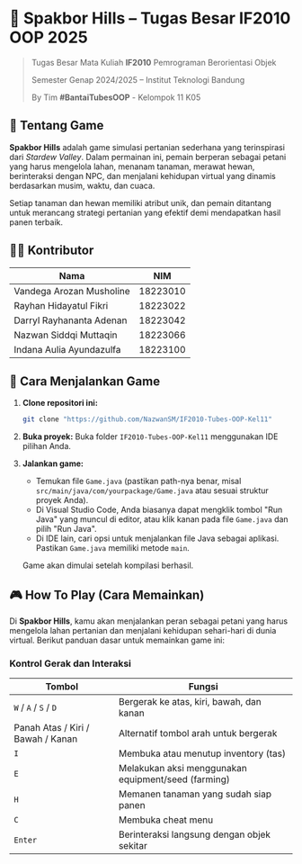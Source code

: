 # 🌾 Spakbor Hills – Tugas Besar IF2010 OOP 2025

> Tugas Besar Mata Kuliah **IF2010**  Pemrograman Berorientasi Objek
> 
> Semester Genap 2024/2025 – Institut Teknologi Bandung
> 
> By Tim **#BantaiTubesOOP** - Kelompok 11 K05

## 📖 Tentang Game

**Spakbor Hills** adalah game simulasi pertanian sederhana yang terinspirasi dari *Stardew Valley*. Dalam permainan ini, pemain berperan sebagai petani yang harus mengelola lahan, menanam tanaman, merawat hewan, berinteraksi dengan NPC, dan menjalani kehidupan virtual yang dinamis berdasarkan musim, waktu, dan cuaca.

Setiap tanaman dan hewan memiliki atribut unik, dan pemain ditantang untuk merancang strategi pertanian yang efektif demi mendapatkan hasil panen terbaik.

## 🧑‍💻 Kontributor

| Nama                       | NIM       |
|----------------------------|-----------|
| Vandega Arozan Musholine   | 18223010  |
| Rayhan Hidayatul Fikri     | 18223022  |
| Darryl Rayhananta Adenan   | 18223042  |
| Nazwan Siddqi Muttaqin     | 18223066  |
| Indana Aulia Ayundazulfa   | 18223100  |

## 🚀 Cara Menjalankan Game

1.  **Clone repositori ini:**
    ```bash
    git clone "https://github.com/NazwanSM/IF2010-Tubes-OOP-Kel11"
    ```

2.  **Buka proyek:**
    Buka folder `IF2010-Tubes-OOP-Kel11` menggunakan IDE pilihan Anda.

3.  **Jalankan game:**
    * Temukan file `Game.java` (pastikan path-nya benar, misal `src/main/java/com/yourpackage/Game.java` atau sesuai struktur proyek Anda).
    * Di Visual Studio Code, Anda biasanya dapat mengklik tombol "Run Java" yang muncul di editor, atau klik kanan pada file `Game.java` dan pilih "Run Java".
    * Di IDE lain, cari opsi untuk menjalankan file Java sebagai aplikasi. Pastikan `Game.java` memiliki metode `main`.

    Game akan dimulai setelah kompilasi berhasil.

## 🎮 How To Play (Cara Memainkan)

Di **Spakbor Hills**, kamu akan menjalankan peran sebagai petani yang harus mengelola lahan pertanian dan menjalani kehidupan sehari-hari di dunia virtual. Berikut panduan dasar untuk memainkan game ini:

### Kontrol Gerak dan Interaksi

| Tombol         | Fungsi                                      |
|----------------|---------------------------------------------|
| `W` / `A` / `S` / `D` | Bergerak ke atas, kiri, bawah, dan kanan      |
| Panah Atas / Kiri / Bawah / Kanan | Alternatif tombol arah untuk bergerak         |
| `I`            | Membuka atau menutup inventory (tas)        |
| `E`            | Melakukan aksi menggunakan equipment/seed (farming) |
| `H`            | Memanen tanaman yang sudah siap panen        |
| `C`            | Membuka cheat menu             |
| `Enter`        | Berinteraksi langsung dengan objek sekitar   |
